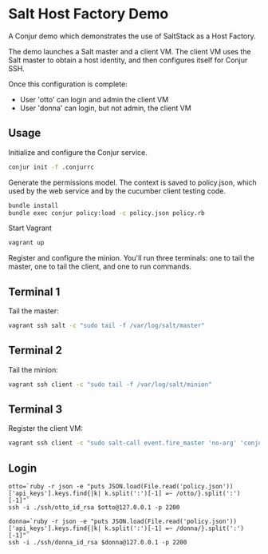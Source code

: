 Salt Host Factory Demo
======================

A Conjur demo which demonstrates the use of SaltStack as a Host Factory.

The demo launches a Salt master and a client VM. The client VM uses the Salt master to obtain a 
host identity, and then configures itself for Conjur SSH.

Once this configuration is complete:

* User 'otto' can login and admin the client VM
* User 'donna' can login, but not admin, the client VM

Usage
-----

Initialize and configure the Conjur service.

```bash
conjur init -f .conjurrc
```

Generate the permissions model. The context is saved to policy.json, which used by the web service and by the 
cucumber client testing code.

```bash
bundle install
bundle exec conjur policy:load -c policy.json policy.rb
```

Start Vagrant

```bash
vagrant up
```

Register and configure the minion. You'll run three terminals: one to tail the master, one to tail the client,
and one to run commands.

## Terminal 1

Tail the master:

```bash
vagrant ssh salt -c "sudo tail -f /var/log/salt/master"
```

## Terminal 2

Tail the minion:

```bash
vagrant ssh client -c "sudo tail -f /var/log/salt/minion"
```

## Terminal 3

Register the client VM:

```bash
vagrant ssh client -c "sudo salt-call event.fire_master 'no-arg' 'conjur/register'"
```

## Login

```
otto=`ruby -r json -e "puts JSON.load(File.read('policy.json'))['api_keys'].keys.find{|k| k.split(':')[-1] =~ /otto/}.split(':')[-1]"`
ssh -i ./ssh/otto_id_rsa $otto@127.0.0.1 -p 2200

donna=`ruby -r json -e "puts JSON.load(File.read('policy.json'))['api_keys'].keys.find{|k| k.split(':')[-1] =~ /donna/}.split(':')[-1]"`
ssh -i ./ssh/donna_id_rsa $donna@127.0.0.1 -p 2200
```

